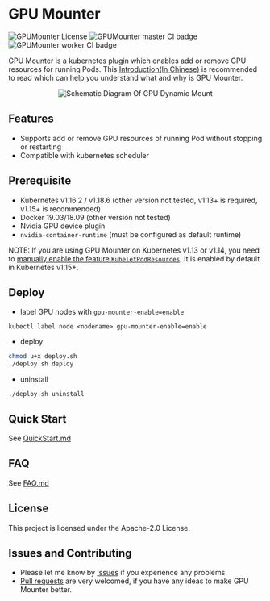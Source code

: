 # GPU Mounter

![GPUMounter License](https://img.shields.io/github/license/pokerfaceSad/GPUMounter.svg)  ![GPUMounter master CI badge](https://github.com/pokerfaceSad/GPUMounter/workflows/GPUMounter-master%20CI/badge.svg)  ![GPUMounter worker CI badge](https://github.com/pokerfaceSad/GPUMounter/workflows/GPUMounter-worker%20CI/badge.svg)

GPU Mounter is a kubernetes plugin which enables add or remove GPU resources for running Pods. This [Introduction(In Chinese)](https://zhuanlan.zhihu.com/p/338251170) is recommended to read which can help you understand what and why is GPU Mounter.

<div align="center"> <img src="docs/images/SchematicDiagram.png" alt="Schematic Diagram Of GPU Dynamic Mount"  /> </div>

## Features

* Supports add or remove GPU resources of running Pod without stopping or restarting
* Compatible with kubernetes scheduler

## Prerequisite 

* Kubernetes v1.16.2 / v1.18.6 (other version not tested, v1.13+ is required, v1.15+ is recommended)
* Docker 19.03/18.09 (other version not tested)
* Nvidia GPU device plugin
* `nvidia-container-runtime` (must be configured as default runtime)

NOTE: If you are using GPU Mounter on Kubernetes v1.13 or v1.14, you need to [manually enable the feature `KubeletPodResources`](https://kubernetes.io/docs/reference/command-line-tools-reference/feature-gates/). It is enabled by default in Kubernetes v1.15+.

## Deploy

* label GPU nodes with `gpu-mounter-enable=enable`

```shell
kubectl label node <nodename> gpu-mounter-enable=enable
```

* deploy

```bash
chmod u+x deploy.sh
./deploy.sh deploy
```

* uninstall

```shell
./deploy.sh uninstall
```

## Quick Start

See [QuickStart.md](docs/guide/QuickStart.md)

## FAQ

See  [FAQ.md](docs/guide/FAQ.md)

## License

This project is licensed under the Apache-2.0 License.

## Issues and Contributing

* Please let me know by [Issues](https://github.com/pokerfaceSad/GPUMounter/issues/new) if you experience any problems.
* [Pull requests](https://github.com/pokerfaceSad/GPUMounter/pulls) are very welcomed, if you have any ideas to make GPU Mounter better.
